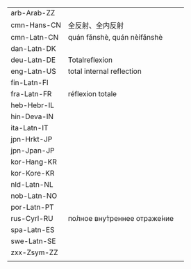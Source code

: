 | | | |
|-|-|-|
| arb-Arab-ZZ |  |  |
| cmn-Hans-CN | 全反射、全内反射 |  |
| cmn-Latn-CN | quán fǎnshè, quán nèifǎnshè |  |
| dan-Latn-DK |  |  |
| deu-Latn-DE | Totalreflexion |  |
| eng-Latn-US | total internal reflection |  |
| fin-Latn-FI |  |  |
| fra-Latn-FR | réflexion totale |  |
| heb-Hebr-IL |  |  |
| hin-Deva-IN |  |  |
| ita-Latn-IT |  |  |
| jpn-Hrkt-JP |  |  |
| jpn-Jpan-JP |  |  |
| kor-Hang-KR |  |  |
| kor-Kore-KR |  |  |
| nld-Latn-NL |  |  |
| nob-Latn-NO |  |  |
| por-Latn-PT |  |  |
| rus-Cyrl-RU | по́лное вну́треннее отраже́ние |  |
| spa-Latn-ES |  |  |
| swe-Latn-SE |  |  |
| zxx-Zsym-ZZ |  |  |
|  |  |  |
